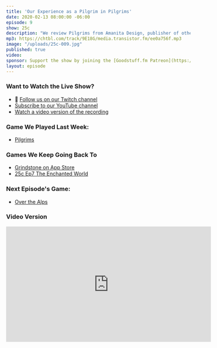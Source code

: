 ```yaml
---
title: 'Our Experience as a Pilgrim in Pilgrims'
date: 2020-02-13 08:00:00 -06:00
episode: 9
show: 25c
description: "We review Pilgrims from Amanita Design, publisher of other popular games like Machinarium, & Samorost. Grindstone gets a gore update, Nick’s progress in Enchanted Worlds, and preview the game we’re playing next."
mp3: https://chtbl.com/track/9E18G/media.transistor.fm/ee0a756f.mp3
image: "/uploads/25c-009.jpg"
published: true
video:
sponsor: Support the show by joining the [Goodstuff.fm Patreon](https://www.patreon.com/goodstuff)
layout: episode
---
```


### Want to Watch the Live Show?

* 💙 [Follow us on our Twitch channel](https://goodstuff.fm/twitch/)
* [Subscribe to our YouTube channel](https://www.youtube.com/user/goodstuffdotfm?sub_confirmation=1)
* [Watch a video version of the recording](https://www.youtube.com/watch?v=LFP4Jl_COSA)

### Game We Played Last Week:

* [Pilgrims](https://apps.apple.com/us/app/pilgrims/id1296855328)

### Games We Keep Going Back To

* [Grindstone on App Store](https://apps.apple.com/us/app/grindstone/id1357426636?itscg=30800&itsct=grindstone)
* [25c Ep7 The Enchanted World](https://goodstuff.fm/25c/7)

### Next Episode's Game:

* [Over the Alps](https://apps.apple.com/us/app/over-the-alps/id1473114012)

### Video Version

<iframe width="560" height="315" src="https://www.youtube.com/embed/LFP4Jl_COSA" frameborder="0" allow="accelerometer; autoplay; encrypted-media; gyroscope; picture-in-picture" allowfullscreen></iframe>